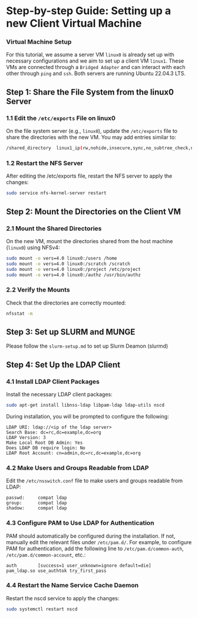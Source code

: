 # Step-by-step Guide: Setting up a new Client Virtual Machine


### Virtual Machine Setup

For this tutorial, we assume a server VM `linux0` is already set up with necessary configurations and we aim to set up a client VM `linux1`. These VMs are connected through a `Bridged Adapter` and can interact with each other through `ping` and `ssh`. Both servers are running Ubuntu 22.04.3 LTS.

## Step 1: Share the File System from the linux0 Server

### 1.1 Edit the `/etc/exports` File on linux0
On the file system server (e.g., `linux0`), update the `/etc/exports` file to share the directories with the new VM. You may add entries similar to:

```bash
/shared_directory  linux1_ip(rw,nohide,insecure,sync,no_subtree_check,no_roo_squash)
```

### 1.2 Restart the NFS Server
After editing the /etc/exports file, restart the NFS server to apply the changes:

```bash
sudo service nfs-kernel-server restart
```

## Step 2: Mount the Directories on the Client VM

### 2.1 Mount the Shared Directories
On the new VM, mount the directories shared from the host machine (`linux0`) using NFSv4:

```bash
sudo mount -o vers=4.0 linux0:/users /home
sudo mount -o vers=4.0 linux0:/scratch /scratch
sudo mount -o vers=4.0 linux0:/project /etc/project
sudo mount -o vers=4.0 linux0:/authz /usr/bin/authz
```

### 2.2 Verify the Mounts
Check that the directories are correctly mounted:

```bash
nfsstat -m
```

## Step 3: Set up SLURM and MUNGE
Please follow the `slurm-setup.md` to set up Slurm Deamon (slurmd)


## Step 4: Set Up the LDAP Client

### 4.1 Install LDAP Client Packages
Install the necessary LDAP client packages:

```bash
sudo apt-get install libnss-ldap libpam-ldap ldap-utils nscd
```

During installation, you will be prompted to configure the following:

```
LDAP URI: ldap://<ip of the ldap server>
Search Base: dc=rc,dc=example,dc=org
LDAP Version: 3
Make Local Root DB Admin: Yes
Does LDAP DB require login: No
LDAP Root Account: cn=admin,dc=rc,dc=example,dc=org
```

### 4.2 Make Users and Groups Readable from LDAP
Edit the `/etc/nsswitch.conf` file to make users and groups readable from LDAP:

```plaintext
passwd:     compat ldap
group:      compat ldap
shadow:     compat ldap
```

### 4.3 Configure PAM to Use LDAP for Authentication
PAM should automatically be configured during the installation. If not, manually edit the relevant files under `/etc/pam.d/`. For example, to configure PAM for authentication, add the following line to `/etc/pam.d/common-auth`, `/etc/pam.d/common-account`, etc.:

```plaintext
auth        [success=1 user_unknown=ignore default=die]     pam_ldap.so use_authtok try_first_pass
```

### 4.4 Restart the Name Service Cache Daemon
Restart the nscd service to apply the changes:

```bash
sudo systemctl restart nscd
```
